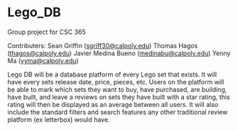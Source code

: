 # Lego_DB
Group project for CSC 365

Contributers:
Sean Griffin (sgriff30@calpoly.edu)
Thomas Hagos (thagos@calpoly.edu)
Javier Medina Bueno (medinabu@calpoly.edu)
Yenny Ma (yyma@calpoly.edu)

Lego DB will be a database platform of every Lego set that exists. It will have every sets release date, price, pieces, etc. Users on the platform will be able to mark which sets they want to buy, have purchased, are building, have built, and leave a reviews on sets they have built with a star rating, this rating will then be displayed as an average between all users. It will also include the standard filters and search features any other traditional review platform (ex letterbox) would have.
